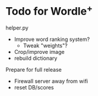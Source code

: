 # Todo for Wordle<sup>+</sup>

helper.py
- Improve word ranking system?
    - Tweak "weights"?
- Crop/improve image
- rebuild dictionary

Prepare for full release
- Firewall server away from wifi
- reset DB/scores
